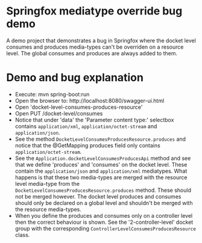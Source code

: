 Springfox mediatype override bug demo
=====================================

A demo project that demonstrates a bug in Springfox where the docket level consumes and produces media-types can't be overriden on a resource level.
The global consumes and produces are always added to them.

Demo and bug explanation
=================

 - Execute: mvn spring-boot:run
 - Open the browser to: http://localhost:8080/swagger-ui.html
 - Open 'docket-level-consumes-produces-resource'
 - Open PUT /docket-level/consumes
 - Notice that under 'data' the 'Parameter content type:' selectbox contains `application/xml`, `application/octet-stream` and `application/json`. 
 - See the method `DocketLevelConsumesProducesResource.produces` and notice that the @GetMapping produces field only contains `application/octet-stream`.
 - See the `Application.docketLevelConsumesProducesApi` method and see that we define 'produces' and 'consumes' on the docket level. These contain the 
   `application/json` and `application/xml` mediatypes.
   What happens is that these two media-types are merged with the resource level media-type from the `DocketLevelConsumesProducesResource.produces` method.
   These should not be merged however. The docket level produces and consumes should only be declared on a global level and shouldn't be merged with the 
   resource media-types.
 - When you define the produces and consumes only on a controller level then the correct behaviour is shown. See the '2-controller-level' docket group with
   the corresponding `ControllerLevelConsumesProducesResource` class.

